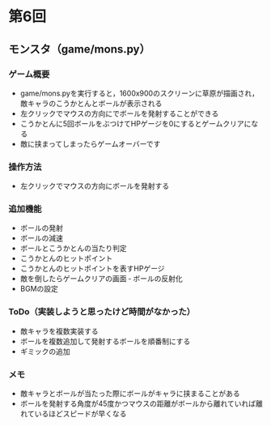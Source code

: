 # 第6回
## モンスタ（game/mons.py）
### ゲーム概要
- game/mons.pyを実行すると，1600x900のスクリーンに草原が描画され，敵キャラのこうかとんとボールが表示される
- 左クリックでマウスの方向にでボールを発射することができる
- こうかとんに5回ボールをぶつけてHPゲージを0にするとゲームクリアになる
- 敵に挟まってしまったらゲームオーバーです
### 操作方法
- 左クリックでマウスの方向にボールを発射する
### 追加機能
- ボールの発射
- ボールの減速
- ボールとこうかとんの当たり判定
- こうかとんのヒットポイント
- こうかとんのヒットポイントを表すHPゲージ
- 敵を倒したらゲームクリアの画面
‐ ボールの反射化
- BGMの設定
### ToDo（実装しようと思ったけど時間がなかった）
- 敵キャラを複数実装する
- ボールを複数追加して発射するボールを順番制にする
- ギミックの追加
### メモ
- 敵キャラとボールが当たった際にボールがキャラに挟まることがある
- ボールを発射する角度が45度かつマウスの距離がボールから離れていれば離れているほどスピードが早くなる